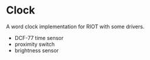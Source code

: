 Clock
=====

A word clock implementation for RIOT with some drivers.

 * DCF-77 time sensor
 * proximity switch
 * brightness sensor

